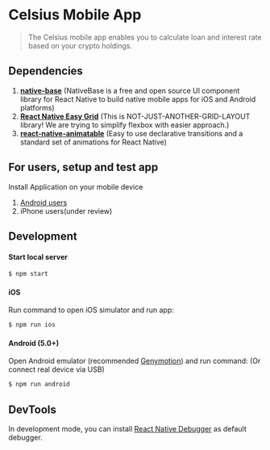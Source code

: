 
# Celsius Mobile App

>The Celsius mobile app enables you to calculate loan and interest rate based on your crypto holdings.

Dependencies
--------------

1. **[native-base](https://docs.nativebase.io/#Introduction)** (NativeBase is a free and open source UI component library for React Native to build native mobile apps for iOS and Android platforms)
2. **[React Native Easy Grid](https://github.com/GeekyAnts/react-native-easy-grid)** (This is NOT-JUST-ANOTHER-GRID-LAYOUT library! We are trying to simplify flexbox with easier approach.)
2. **[react-native-animatable](https://github.com/oblador/react-native-animatable)** (Easy to use declarative transitions and a standard set of animations for React Native)

For users, setup and test app
-------------

Install Application on your mobile device

1. [Android users](https://play.google.com/store/apps/details?id=network.celsius.borrower)
2. iPhone users(under review)

Development
-------------

#### Start local server
```bash
$ npm start
```

#### iOS
Run command to open iOS simulator and run app:

```bash
$ npm run ios
```
#### Android (5.0+)
Open Android emulator (recommended [Genymotion](https://www.genymotion.com/)) and run command: (Or connect real device via USB)

```bash 
$ npm run android
```

DevTools
-------------
In development mode, you can install [React Native Debugger](https://github.com/jhen0409/react-native-debugger) as default debugger.

